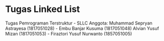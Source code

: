# Tugas Linked List
Tugas Pemrograman Terstruktur - SLLC
Anggota:  Muhammad Sepryan Astrayesa (1817051028) - Embu Banjar Kusuma (1817051048)
          Alvian Yusuf Mizan (1817051053) - Firaztori Yusuf Nurwanto (1857051005)
